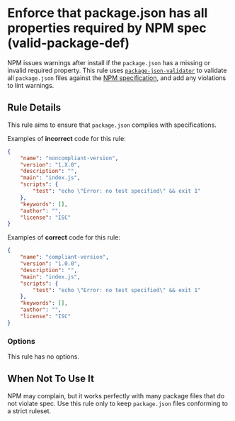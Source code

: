 # Enforce that package.json has all properties required by NPM spec (valid-package-def)

NPM issues warnings after install if the `package.json` has a missing or
invalid required property. This rule uses [`package-json-validator`][pjv] to
validate all `package.json` files against the [NPM specification][npm-spec],
and add any violations to lint warnings.

## Rule Details

This rule aims to ensure that `package.json` complies with specifications.

Examples of **incorrect** code for this rule:

```json
{
    "name": "noncompliant-version",
    "version": "1.X.0",
    "description": "",
    "main": "index.js",
    "scripts": {
        "test": "echo \"Error: no test specified\" && exit 1"
    },
    "keywords": [],
    "author": "",
    "license": "ISC"
}
```

Examples of **correct** code for this rule:

```json
{
    "name": "compliant-version",
    "version": "1.0.0",
    "description": "",
    "main": "index.js",
    "scripts": {
        "test": "echo \"Error: no test specified\" && exit 1"
    },
    "keywords": [],
    "author": "",
    "license": "ISC"
}
```

### Options

This rule has no options.

## When Not To Use It

NPM may complain, but it works perfectly with many package files that do not
violate spec. Use this rule only to keep `package.json` files conforming to a
strict ruleset.

[pjv]: https://github.com/gorillamania/package.json-validator
[npm-spec]: https://docs.npmjs.com/files/package.json
